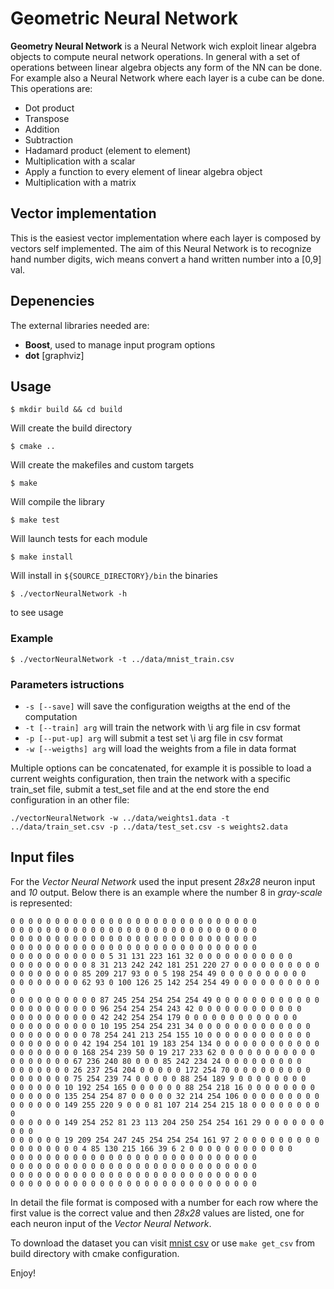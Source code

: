 # Geometric Neural Network
**Geometry Neural Network** is a Neural Network wich exploit linear algebra
objects to compute neural network operations. In general with a set of operations
between linear algebra objects any form of the NN can be done. For example
also a Neural Network where each layer is a cube can be done.
This operations are:
- Dot product
- Transpose
- Addition
- Subtraction
- Hadamard product (element to element)
- Multiplication with a scalar
- Apply a function to every element of linear algebra object
- Multiplication with a matrix


## Vector implementation
This is the easiest vector implementation where each layer is composed by vectors
self implemented. The aim of this Neural Network is to recognize hand number digits,
wich means convert a hand written number into a [0,9] val.

## Depenencies

The external libraries needed are:
- **Boost**, used to manage input program options
- **dot** [graphviz]


## Usage

```
$ mkdir build && cd build
```
Will create the build directory
```
$ cmake ..
```
Will create the makefiles and custom targets
```
$ make
```
Will compile the library
```
$ make test
```
Will launch tests for each module
```
$ make install
```
Will install in `${SOURCE_DIRECTORY}/bin` the binaries
```
$ ./vectorNeuralNetwork -h
```
to see usage
### Example
```
$ ./vectorNeuralNetwork -t ../data/mnist_train.csv
```

### Parameters istructions
- ` -s [--save] ` will save the configuration weigths at the end of the computation
- ` -t [--train] arg ` will train the network with \i arg file in csv format
- ` -p [--put-up] arg ` will submit a test set \i arg file in csv format
- ` -w [--weigths] arg ` will load the weights from a file in data format

Multiple options can be concatenated, for example it is possible to load a current weights configuration, then train
the network with a specific train_set file, submit a test_set file and at the end store the end configuration in an other
file:
```
./vectorNeuralNetwork -w ../data/weights1.data -t ../data/train_set.csv -p ../data/test_set.csv -s weights2.data
```

## Input files
For the *Vector Neural Network* used the input present *28x28* neuron input and *10* output.
Below there is an example where the number 8 in *gray-scale* is represented:
```
0 0 0 0 0 0 0 0 0 0 0 0 0 0 0 0 0 0 0 0 0 0 0 0 0 0 0 0
0 0 0 0 0 0 0 0 0 0 0 0 0 0 0 0 0 0 0 0 0 0 0 0 0 0 0 0
0 0 0 0 0 0 0 0 0 0 0 0 0 0 0 0 0 0 0 0 0 0 0 0 0 0 0 0
0 0 0 0 0 0 0 0 0 0 0 0 0 0 0 0 0 0 0 0 0 0 0 0 0 0 0 0
0 0 0 0 0 0 0 0 0 0 0 5 31 131 223 161 32 0 0 0 0 0 0 0 0 0 0 0
0 0 0 0 0 0 0 0 0 8 31 213 242 242 181 251 220 27 0 0 0 0 0 0 0 0 0 0
0 0 0 0 0 0 0 0 85 209 217 93 0 0 5 198 254 49 0 0 0 0 0 0 0 0 0 0
0 0 0 0 0 0 0 0 62 93 0 100 126 25 142 254 254 49 0 0 0 0 0 0 0 0 0 0 0
0 0 0 0 0 0 0 0 0 0 87 245 254 254 254 254 49 0 0 0 0 0 0 0 0 0 0 0 0
0 0 0 0 0 0 0 0 0 0 96 254 254 254 243 42 0 0 0 0 0 0 0 0 0 0 0 0
0 0 0 0 0 0 0 0 0 0 42 242 254 254 179 0 0 0 0 0 0 0 0 0 0 0 0 0
0 0 0 0 0 0 0 0 0 0 10 195 254 254 231 34 0 0 0 0 0 0 0 0 0 0 0 0 0
0 0 0 0 0 0 0 0 0 78 254 241 213 254 155 10 0 0 0 0 0 0 0 0 0 0 0 0
0 0 0 0 0 0 0 0 42 194 254 101 19 183 254 134 0 0 0 0 0 0 0 0 0 0 0 0
0 0 0 0 0 0 0 0 168 254 239 50 0 19 217 233 62 0 0 0 0 0 0 0 0 0 0 0
0 0 0 0 0 0 0 67 236 240 80 0 0 0 85 242 234 24 0 0 0 0 0 0 0 0 0
0 0 0 0 0 0 0 26 237 254 204 0 0 0 0 0 172 254 70 0 0 0 0 0 0 0 0 0
0 0 0 0 0 0 0 75 254 239 74 0 0 0 0 0 88 254 189 9 0 0 0 0 0 0 0 0
0 0 0 0 0 0 10 192 254 165 0 0 0 0 0 0 88 254 218 16 0 0 0 0 0 0 0 0
0 0 0 0 0 0 135 254 254 87 0 0 0 0 0 32 214 254 106 0 0 0 0 0 0 0 0 0
0 0 0 0 0 0 149 255 220 9 0 0 0 81 107 214 254 215 18 0 0 0 0 0 0 0 0 0
0 0 0 0 0 0 149 254 252 81 23 113 204 250 254 254 161 29 0 0 0 0 0 0 0 0 0 0
0 0 0 0 0 0 19 209 254 247 245 254 254 254 161 97 2 0 0 0 0 0 0 0 0 0
0 0 0 0 0 0 0 0 4 85 130 215 166 39 6 2 0 0 0 0 0 0 0 0 0 0 0 0
0 0 0 0 0 0 0 0 0 0 0 0 0 0 0 0 0 0 0 0 0 0 0 0 0 0 0 0
0 0 0 0 0 0 0 0 0 0 0 0 0 0 0 0 0 0 0 0 0 0 0 0 0 0 0 0
0 0 0 0 0 0 0 0 0 0 0 0 0 0 0 0 0 0 0 0 0 0 0 0 0 0 0 0
0 0 0 0 0 0 0 0 0 0 0 0 0 0 0 0 0 0 0 0 0 0 0 0 0 0 0 0
```
In detail the file format is composed with a number for each row where the first
value is the correct value and then *28x28* values are listed, one for each
neuron input of the *Vector Neural Network*.

To download the dataset you can visit [mnist csv](https://pjreddie.com/projects/mnist-in-csv)
or use `make get_csv` from build directory with cmake configuration.

Enjoy!
